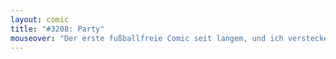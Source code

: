 ```yaml
---
layout: comic
title: "#3208: Party"
mouseover: "Der erste fußballfreie Comic seit langem, und ich verstecke trotzdem eine Bundestraineranspielung."
---
```

